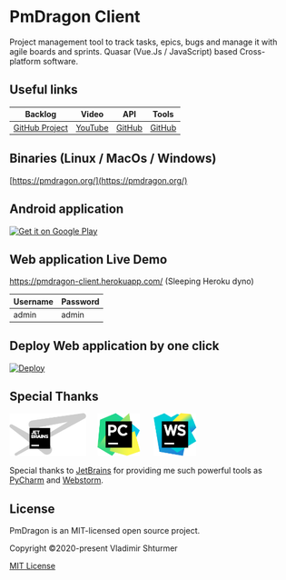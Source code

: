 # PmDragon Client
Project management tool to track tasks, epics, bugs and manage it with agile boards and sprints.
Quasar (Vue.Js / JavaScript) based Cross-platform software.

## Useful links
| Backlog                                                                               | Video                                                                                          | API                                                         | Tools                                              |
|---------------------------------------------------------------------------------------|------------------------------------------------------------------------------------------------|-------------------------------------------------------------|----------------------------------------------------|
| [GitHub Project](https://github.com/cybersturmer/pmdragon/projects/1?fullscreen=true) | [YouTube](https://www.youtube.com/watch?v=WMnpMHidtAk&list=PLS5PU3BKdEGuFIM_HychaVfK8wwyLmTR0) | [GitHub](https://github.com/cybersturmer/pmdragon-core-api) | [GitHub](https://github.com/cybersturmer/pmdragon) |

## Binaries (Linux / MacOs / Windows)
[https://pmdragon.org/](https://pmdragon.org/)


## Android application
<a href='https://play.google.com/store/apps/details?id=com.cybersturmer.pmdragon.pmdragonce&pcampaignid=pcampaignidMKT-Other-global-all-co-prtnr-py-PartBadge-Mar2515-1'><img alt='Get it on Google Play' src='https://play.google.com/intl/en_us/badges/static/images/badges/en_badge_web_generic.png' height='60'/></a>

## Web application Live Demo
https://pmdragon-client.herokuapp.com/ (Sleeping Heroku dyno)


| Username | Password |
|----------|----------|
| admin    | admin    |


## Deploy Web application by one click
[![Deploy](https://www.herokucdn.com/deploy/button.svg)](https://heroku.com/deploy?template=https://github.com/cybersturmer/pmdragon-client)


## Special Thanks
<img src="https://raw.githubusercontent.com/cybersturmer/pmdragon/master/docs/images/jetbrains-variant-4-grayscale.svg" height="75">&nbsp;&nbsp;&nbsp;&nbsp;&nbsp;<img src="https://raw.githubusercontent.com/cybersturmer/pmdragon/master/docs/images/icon-pycharm.svg" height="75">&nbsp;&nbsp;&nbsp;&nbsp;&nbsp;&nbsp;<img src="https://raw.githubusercontent.com/cybersturmer/pmdragon/master/docs/images/icon-webstorm.svg" height="75">

Special thanks to [JetBrains](https://www.jetbrains.com/?from=pmdragon) for providing me such powerful tools as [PyCharm](https://www.jetbrains.com/pycharm/?from=pmdragon) and [Webstorm](https://www.jetbrains.com/webstorm/?from=pmdragon).


## License

PmDragon is an MIT-licensed open source project.

Copyright ©2020-present Vladimir Shturmer

[MIT License](https://en.wikipedia.org/wiki/MIT_License)
